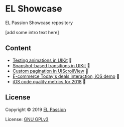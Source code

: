 # EL Showcase

EL Passion Showcase repository

[add some intro text here]

## Content

- [Testing animations in UIKit](content/testing-UIKit-animations) 
- [Snapshot-based transitions in UIKit](content/UIKit-snaphot-transitions) 
- [Custom pagination in UIScrollView](content/UIScrollView-custom-pagination) 
- [E-commerce Today's deals interaction, iOS demo](content/ecommerce-ios-demo) 
- [iOS code quality metrics for 2018](content/iOS-code-quality-2018) 

## License

Copyright © 2019 [EL Passion](https://www.elpassion.com)

License: [GNU GPLv3](LICENSE)
